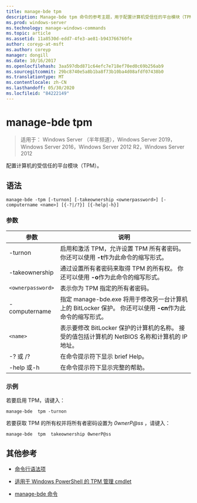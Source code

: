 ```yaml
---
title: manage-bde tpm
description: Manage-bde tpm 命令的参考主题，用于配置计算机受信任的平台模块（TPM）。
ms.prod: windows-server
ms.technology: manage-windows-commands
ms.topic: article
ms.assetid: 11a8530d-edd7-4fe3-ae81-b943766760fe
author: coreyp-at-msft
ms.author: coreyp
manager: dongill
ms.date: 10/16/2017
ms.openlocfilehash: 3aa597dbd871c64efc7e718ef70ed0c69b256ab9
ms.sourcegitcommit: 29bc8740e5a8b1ba8f73b10ba4d08afdf07438b0
ms.translationtype: MT
ms.contentlocale: zh-CN
ms.lasthandoff: 05/30/2020
ms.locfileid: "84222149"
---
```

# <a name="manage-bde-tpm"></a>manage-bde tpm

> 适用于： Windows Server （半年频道），Windows Server 2019，Windows Server 2016，Windows Server 2012 R2，Windows Server 2012

配置计算机的受信任的平台模块（TPM）。

## <a name="syntax"></a>语法

```
manage-bde -tpm [-turnon] [-takeownership <ownerpassword>] [-computername <name>] [{-?|/?}] [{-help|-h}]
```

### <a name="parameters"></a>参数

| 参数 | 说明 |
| --------- | ----------- |
| -turnon | 启用和激活 TPM，允许设置 TPM 所有者密码。 你还可以使用 **-t**作为此命令的缩写形式。 |
| -takeownership | 通过设置所有者密码来取得 TPM 的所有权。 你还可以使用 **-o**作为此命令的缩写形式。 |
| `<ownerpassword>` | 表示你为 TPM 指定的所有者密码。 |
| -computername | 指定 manage-bde.exe 将用于修改另一台计算机上的 BitLocker 保护。 你还可以使用 **-cn**作为此命令的缩写形式。 |
| `<name>` | 表示要修改 BitLocker 保护的计算机的名称。 接受的值包括计算机的 NetBIOS 名称和计算机的 IP 地址。 |
| -? 或 /? | 在命令提示符下显示 brief Help。 |
| -help 或-h | 在命令提示符下显示完整的帮助。 |

### <a name="examples"></a>示例

若要启用 TPM，请键入：

```
manage-bde  tpm -turnon
```

若要获取 TPM 的所有权并将所有者密码设置为 *0wnerP@ss* ，请键入：

```
manage-bde  tpm  takeownership 0wnerP@ss
```

## <a name="additional-references"></a>其他参考

- [命令行语法项](command-line-syntax-key.md)

- [适用于 Windows PowerShell 的 TPM 管理 cmdlet](https://docs.microsoft.com/powershell/module/trustedplatformmodule/)

- [manage-bde 命令](manage-bde.md)
